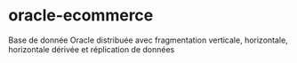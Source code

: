 oracle-ecommerce
================

Base de donnée Oracle distribuée avec fragmentation verticale, horizontale, horizontale dérivée et réplication de données
